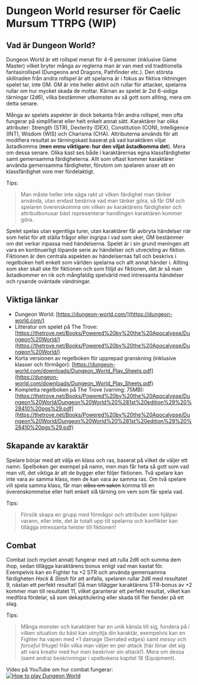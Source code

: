 # Dungeon World resurser för Caelic Mursum TTRPG (WIP)

## Vad är Dungeon World?

Dungeon World är ett rollspel menat för 4-6 personer (inklusive Game Master) vilket bryter många av reglerna man är van med vid traditionella fantasirollspel (Dungeons and Dragons, Pathfinder etc.). Den största skillnaden från andra rollspel är att spelarna är i fokus av fiktiva riktningen spelet tar, inte GM. GM är inte heller aktivt och rullar för attacker, spelarna rullar om hur mycket skada de mottar. Kärnan av spelet är 2st 6-sidiga tärningar (2d6), vilka bestämmer utkomsten av så gott som allting, mera om detta senare.

Många av spelets aspekter är dock bekanta från andra rollspel, men ofta fungerar på simplifierat eller helt enkelt annat sätt. Karaktärer har olika attributer: Strength (STR), Dexterity (DEX), Constitution (CON), Intelligence (INT), Wisdom (WIS) och Charisma (CHA). Attributerna används för att modifiera resultat av tärningskast baserat på vad karaktären viljat åstadkomma (**men ennu viktigare: hur den viljat åstadkomma det**). Mera om dessa senare. Olika kast ses både i karaktärernas egna klassfärdigheter samt gemensamma färdigheterna. Allt som oftast kommer karaktärer använda gemensamma färdigheter, förutom om spelaren anser att en klassfärdighet vore mer fördelaktigt.

Tips:
> Man måste heller inte säga rakt ut vilken färdighet man tänker använda, utan endast beskriva vad man tänker göra, så får GM och spelaren överenskomma om vilken av karaktärens färdigheter och attributbonusar bäst representerar handlingen karaktären kommer göra.

Spelet spelas utan egentliga turer, utan karaktärer får avbryta händelser när som helst för att ställa frågor eller ingripa i vad som sker, GM bestämmer om det verkar inpassa med händelserna. Spelet är i sin grund meningen att vara en kontinuerligt löpande serie av händelser och utveckling av fiktion. Fiktionen är den centrala aspekten av händelsernas fall och beskrivs i regelboken helt enkelt som världen spelarna och allt annat händer i. Allting som sker skall ske för fiktionen och som följd av fiktionen, det är så man åstadkommer en rik och mångfaldig spelvärld med intressanta händelser och rysande oväntade vändningar.

## Viktiga länkar

* Dungeon World: [https://dungeon-world.com/](https://dungeon-world.com/)
* Litteratur om spelet på The Trove: [https://thetrove.net/Books/Powered%20by%20the%20Apocalypse/Dungeon%20World/](https://thetrove.net/Books/Powered%20by%20the%20Apocalypse/Dungeon%20World/)
* Korta versionen av regelboken för upprepad granskning (inklusive klasser och förmågor): [https://dungeon-world.com/downloads/Dungeon_World_Play_Sheets.pdf](https://dungeon-world.com/downloads/Dungeon_World_Play_Sheets.pdf)
* Kompletta regelboken på The Trove (varning: 75MB): [https://thetrove.net/Books/Powered%20by%20the%20Apocalypse/Dungeon%20World/Dungeon%20World%20%281st%20edition%29%20%28410%20pgs%29.pdf](https://thetrove.net/Books/Powered%20by%20the%20Apocalypse/Dungeon%20World/Dungeon%20World%20%281st%20edition%29%20%28410%20pgs%29.pdf)

## Skapande av karaktär

Spelare börjar med att välja en klass och ras, baserat på vilket de väljer ett namn. Spelboken ger exempel på namn, men man får heta så gott som vad man vill, det viktiga är att de bygger eller följer fiktionen. Två spelare kan inte vara av samma klass, men de kan vara av samma ras. Om två spelare vill spela samma klass, får man ~~slåss om saken~~ komma till en överenskommelse eller helt enkelt slå tärning om vem som får spela vad.

Tips:
> Försök skapa en grupp med förmågor och attributer som hjälper varann, eller inte, det är totalt upp till spelarna och konflikter kan tillägga intressanta twister till fiktionen!



## Combat

Combat (och mycket annat) fungerar med att rulla 2d6 och summa dem ihop, sedan tillägga karaktärens bonus enligt vad man kastat för. Exempelvis kan en Fighter ha +2 STR och använda gemensamma färdigheten *Hack & Slash* för att anfalla, spelaren rullar 2d6 med resultatet 9, nästan ett perfekt resultat! Då man tillägger karaktärens STR-bonus av +2 kommer man till resultatet 11, vilket garanterar ett perfekt resultat, vilket kan medföra fördelar, så som dekaptitulering eller skada till fler fiender på ett slag.

Tips:
> Många monster och karaktärer har en unik känsla till sig, fundera på i vilken situation du bäst kan utnyttja din karaktär, exempelvis kan en Fighter ha vapen med +1 damage (Serrated edges) samt *messy* och *forceful* (Huge) från vilka man väljer en per attack (här lönar det sig att vara kreativ med hur man beskriver sin attack!). Mera om dessa (samt andra) beskrivningar i spelbokens kapitel 18 (Equipment).

Video på YouTube om hur combat fungerar:  
[![How to play Dungeon World](https://img.youtube.com/vi/vZA54LQ9oMM/0.jpg)](https://www.youtube.com/watch?v=vZA54LQ9oMM)

